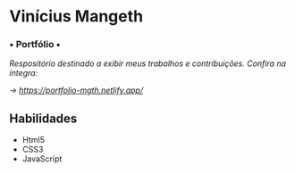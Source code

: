 # Vinícius Mangeth

### • **Portfólio** •

  

_Respositório destinado a exibir meus trabalhos e contribuições._ _Confira na íntegra:_

_\-> https://portfolio-mgth.netlify.app/_

  

## Habilidades

*   Html5
*   CSS3
*   JavaScript
